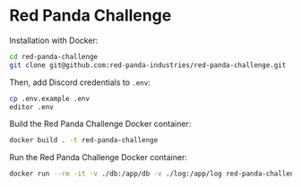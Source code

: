 # Red Panda Challenge

Installation with Docker:

```bash
cd red-panda-challenge
git clone git@github.com:red-panda-industries/red-panda-challenge.git
```

Then, add Discord credentials to `.env`:
```bash
cp .env.example .env
editor .env
```

Build the Red Panda Challenge Docker container:
```bash
docker build . -t red-panda-challenge
```

Run the Red Panda Challenge Docker container:
```bash
docker run --rm -it -v ./db:/app/db -v ./log:/app/log red-panda-challenge
```
